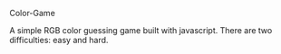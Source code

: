 Color-Game

A simple RGB color guessing game built with javascript. There are two difficulties: easy and hard.
